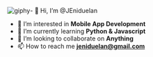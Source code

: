![giphy](https://github.com/JEniduelan/JEniduelan/assets/161182890/de6ba7b2-ec4d-43a1-9d76-2062fe8be7e9)- 👋 Hi, I’m @JEniduelan
- 👀 I’m interested in  **Mobile App Development** 
- 🌱 I’m currently learning  **Python & Javascript**
- 💞️ I’m looking to collaborate on **Anything** 
- 📫 How to reach me **jeniduelan@gmail.com**


<!---
JEniduelan/JEniduelan is a ✨ special ✨ repository because its `README.md` (this file) appears on your GitHub profile.
You can click the Preview link to take a look at your changes.
--->

